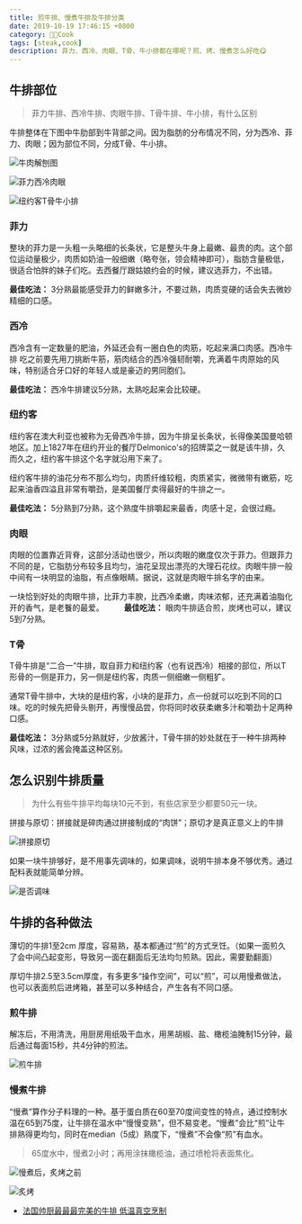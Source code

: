 ```yaml
---
title: 煎牛排、慢煮牛排及牛排分类
date: 2019-10-19 17:46:15 +0800
category: 👨‍🍳Cook
tags: [steak,cook]
description: 菲力、西冷、肉眼、T骨、牛小排都在哪呢？煎、烤、慢煮怎么好吃😋
---
```


## 牛排部位

> 菲力牛排、西冷牛排、肉眼牛排、T骨牛排、牛小排，有什么区别

牛排整体在下图中牛肋部到牛背部之间。因为脂肪的分布情况不同，分为西冷、菲力、肉眼；因为部位不同，分成T骨、牛小排。

![牛肉解刨图](https://chenxie-fun.oss-cn-shenzhen.aliyuncs.com/cook/steak/pic1.JPG)

![菲力西冷肉眼](https://chenxie-fun.oss-cn-shenzhen.aliyuncs.com/cook/steak/pic2.JPG)

![纽约客T骨牛小排](https://chenxie-fun.oss-cn-shenzhen.aliyuncs.com/cook/steak/pic3.JPG)

### 菲力

整块的菲力是一头粗一头略细的长条状，它是整头牛身上最嫩、最贵的肉。这个部位运动量极少，肉质如奶油一般细嫩（略夸张，领会精神即可），脂肪含量极低，很适合怕胖的妹子们吃。去西餐厅跟姑娘约会的时候，建议选菲力，不出错。

**最佳吃法：** 3分熟最能感受菲力的鲜嫩多汁，不要过熟，肉质变硬的话会失去微妙精细的口感。

### 西冷

西冷含有一定数量的肥油，外延还会有一圈白色的肉筋，吃起来满口肉感。西冷牛排 吃之前要先用刀挑断牛筋，筋肉结合的西冷强韧耐嚼，充满着牛肉原始的风味，特别适合牙口好的年轻人或是豪迈的男同胞们。

**最佳吃法：** 西冷牛排建议5分熟，太熟吃起来会比较硬。

### 纽约客

纽约客在澳大利亚也被称为无骨西冷牛排，因为牛排呈长条状，长得像美国曼哈顿地区。加上1827年在纽约开业的餐厅Delmonico's的招牌菜之一就是该牛排，久而久之，纽约客牛排这个名字就沿用下来了。 

纽约客牛排的油花分布不那么均匀，肉质纤维较粗，肉质紧实，微微带有嫩筋，吃起来油香四溢且非常有嚼劲，是美国餐厅卖得最好的牛排之一。
    
**最佳吃法：** 5分熟到7分熟，这个熟度牛排嚼起来最香，肉感十足，会很过瘾。

### 肉眼

肉眼的位置靠近背脊，这部分活动也很少，所以肉眼的嫩度仅次于菲力。但跟菲力不同的是，它脂肪分布较多且均匀，油花呈现出漂亮的大理石花纹。肉眼牛排一般中间有一块明显的油脂，有点像眼睛。据说，这就是肉眼牛排名字的由来。

一块恰到好处的肉眼牛排，比菲力丰腴，比西冷柔嫩，肉味浓郁，还充满着油脂化开的香气，是老餮的最爱。
　　
**最佳吃法：** 眼肉牛排适合煎，炭烤也可以，建议5到7分熟。

### T骨

T骨牛排是“二合一”牛排，取自菲力和纽约客（也有说西冷）相接的部位，所以T形骨的一侧是菲力，另一侧是纽约客，肉质一侧细嫩一侧粗犷。
     
通常T骨牛排中，大块的是纽约客，小块的是菲力，点一份就可以吃到不同的口味。吃的时候先把骨头剔开，再慢慢品尝，你将同时收获柔嫩多汁和嚼劲十足两种口感。

**最佳吃法：** 3分熟或5分熟就好，少放酱汁，T骨牛排的妙处就在于一种牛排两种风味，过浓的酱会掩盖这种区别。

## 怎么识别牛排质量

> 为什么有些牛排平均每块10元不到，有些店家至少都要50元一块。

拼接与原切：拼接就是碎肉通过拼接制成的“肉饼”；原切才是真正意义上的牛排

![拼接原切](https://chenxie-fun.oss-cn-shenzhen.aliyuncs.com/cook/steak/pic6.png)

如果一块牛排够好，是不用事先调味的，如果调味，说明牛排本身不够优秀。通过配料表就能简单分辨。

![是否调味](https://chenxie-fun.oss-cn-shenzhen.aliyuncs.com/cook/steak/pic7.png)


## 牛排的各种做法

薄切的牛排1至2cm 厚度，容易熟，基本都通过“煎”的方式烹饪。（如果一面煎久了会中间凸起变形，导致另一面在翻面后无法均匀煎熟。因此，需要勤翻面）
 
厚切牛排2.5至3.5cm厚度，有多更多“操作空间”，可以“煎”，可以用慢煮做法，也可以表面煎后进烤箱，甚至可以多种结合，产生各有不同口感。

### 煎牛排

解冻后，不用清洗，用厨房用纸吸干血水，用黑胡椒、盐、橄榄油腌制15分钟，最后通过每面15秒，共4分钟的煎法。

![煎牛排](https://chenxie-fun.oss-cn-shenzhen.aliyuncs.com/cook/steak/pic4.jpg)

### 慢煮牛排

“慢煮”算作分子料理的一种。基于蛋白质在60至70度间变性的特点，通过控制水温在65到75度，让牛排在温水中“慢慢变熟”，但不易变老。“慢煮”会比“煎”让牛排熟得更均匀，同时在median（5成）熟度下，“慢煮”不会像“煎”有血水。

> 65度水中，慢煮2小时；再用涂抹橄榄油，通过喷枪将表面焦化。

![慢煮后，炙烤之前](https://chenxie-fun.oss-cn-shenzhen.aliyuncs.com/cook/steak/pic5.1.jpg)

![炙烤](https://chenxie-fun.oss-cn-shenzhen.aliyuncs.com/cook/steak/pic7.1.jpg)

* [法国帅厨最最最完美的牛排 低温真空烹制](https://www.bilibili.com/video/av5960399)

